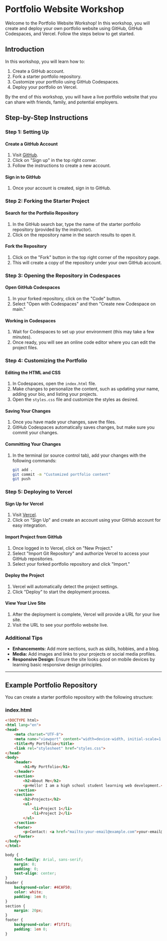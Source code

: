 # Portfolio Website Workshop

Welcome to the Portfolio Website Workshop! In this workshop, you will create and deploy your own portfolio website using GitHub, GitHub Codespaces, and Vercel. Follow the steps below to get started.

## Introduction

In this workshop, you will learn how to:
1. Create a GitHub account.
2. Fork a starter portfolio repository.
3. Customize your portfolio using GitHub Codespaces.
4. Deploy your portfolio on Vercel.

By the end of this workshop, you will have a live portfolio website that you can share with friends, family, and potential employers.

## Step-by-Step Instructions

### Step 1: Setting Up

#### Create a GitHub Account
1. Visit [GitHub](https://github.com).
2. Click on "Sign up" in the top right corner.
3. Follow the instructions to create a new account.

#### Sign in to GitHub
1. Once your account is created, sign in to GitHub.

### Step 2: Forking the Starter Project

#### Search for the Portfolio Repository
1. In the GitHub search bar, type the name of the starter portfolio repository (provided by the instructor).
2. Click on the repository name in the search results to open it.

#### Fork the Repository
1. Click on the "Fork" button in the top right corner of the repository page.
2. This will create a copy of the repository under your own GitHub account.

### Step 3: Opening the Repository in Codespaces

#### Open GitHub Codespaces
1. In your forked repository, click on the "Code" button.
2. Select "Open with Codespaces" and then "Create new Codespace on main."

#### Working in Codespaces
1. Wait for Codespaces to set up your environment (this may take a few minutes).
2. Once ready, you will see an online code editor where you can edit the project files.

### Step 4: Customizing the Portfolio

#### Editing the HTML and CSS
1. In Codespaces, open the `index.html` file.
2. Make changes to personalize the content, such as updating your name, adding your bio, and listing your projects.
3. Open the `styles.css` file and customize the styles as desired.

#### Saving Your Changes
1. Once you have made your changes, save the files.
2. GitHub Codespaces automatically saves changes, but make sure you commit your changes.

#### Committing Your Changes
1. In the terminal (or source control tab), add your changes with the following commands:
    ```sh
    git add .
    git commit -m "Customized portfolio content"
    git push
    ```

### Step 5: Deploying to Vercel

#### Sign Up for Vercel
1. Visit [Vercel](https://vercel.com).
2. Click on "Sign Up" and create an account using your GitHub account for easy integration.

#### Import Project from GitHub
1. Once logged in to Vercel, click on "New Project."
2. Select "Import Git Repository" and authorize Vercel to access your GitHub repositories.
3. Select your forked portfolio repository and click "Import."

#### Deploy the Project
1. Vercel will automatically detect the project settings.
2. Click "Deploy" to start the deployment process.

#### View Your Live Site
1. After the deployment is complete, Vercel will provide a URL for your live site.
2. Visit the URL to see your portfolio website live.

### Additional Tips

- **Enhancements:** Add more sections, such as skills, hobbies, and a blog.
- **Media:** Add images and links to your projects or social media profiles.
- **Responsive Design:** Ensure the site looks good on mobile devices by learning basic responsive design principles.

---

## Example Portfolio Repository

You can create a starter portfolio repository with the following structure:

### index.html
```html
<!DOCTYPE html>
<html lang="en">
<head>
    <meta charset="UTF-8">
    <meta name="viewport" content="width=device-width, initial-scale=1.0">
    <title>My Portfolio</title>
    <link rel="stylesheet" href="styles.css">
</head>
<body>
    <header>
        <h1>My Portfolio</h1>
    </header>
    <section>
        <h2>About Me</h2>
        <p>Hello! I am a high school student learning web development.</p>
    </section>
    <section>
        <h2>Projects</h2>
        <ul>
            <li>Project 1</li>
            <li>Project 2</li>
        </ul>
    </section>
    <footer>
        <p>Contact: <a href="mailto:your-email@example.com">your-email@example.com</a></p>
    </footer>
</body>
</html>
```

```css
body {
    font-family: Arial, sans-serif;
    margin: 0;
    padding: 0;
    text-align: center;
}
header {
    background-color: #4CAF50;
    color: white;
    padding: 1em 0;
}
section {
    margin: 20px;
}
footer {
    background-color: #f1f1f1;
    padding: 1em 0;
}
```

